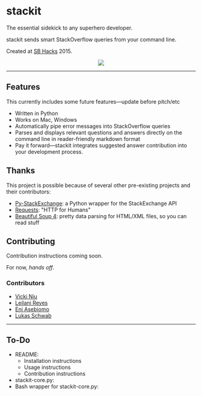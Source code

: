 # stackit

The essential sidekick to any superhero developer.

stackit sends smart StackOverflow queries from your command line.

Created at [SB Hacks](ucsbhacks.com) 2015.

<div style="text-align:center">
<img src="http://media3.giphy.com/media/qan0r16ZJY2Qg/giphy.gif">
</div>

***

## Features

This currently includes some future features––update before pitch/etc

+ Written in Python
+ Works on Mac, Windows
+ Automatically pipe error messages into StackOverflow queries
+ Parses and displays relevant questions and answers directly on the command line in reader-friendly markdown format
+ Pay it forward––stackit integrates suggested answer contribution into your development process.

## Thanks
This project is possible because of several other pre-existing projects and their contributors:

+ [Py-StackExchange](https://github.com/lucjon/Py-StackExchange): a Python wrapper for the StackExchange API
+ [Requests](https://github.com/kennethreitz/requests): "HTTP for Humans"
+ [Beautiful Soup 4](http://www.crummy.com/software/BeautifulSoup/bs4/doc/): pretty data parsing for HTML/XML files, so you can read stuff

## Contributing

Contribution instructions coming soon.

For now, *hands off*.

### Contributors
+ [Vicki Niu](https://github.com/vickiniu)
+ [Leilani Reyes](https://github.com/lanidelrey)
+ [Eni Asebiomo](https://github.com/eniasebiomo)
+ [Lukas Schwab](https://github.com/lukasschwab)

***

## To-Do

+ README:
    + Installation instructions
    + Usage instructions
    + Contribution instructions
+ stackit-core.py:
+ Bash wrapper for stackit-core.py:
